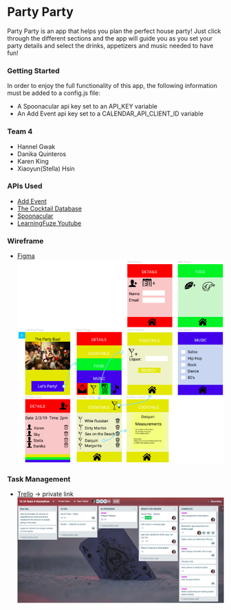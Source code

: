# Party Party

Party Party is an app that helps you plan the perfect house party! Just click through the different sections and the app will guide you as you set your party details and select the drinks, appetizers and music needed to have fun!

### Getting Started

In order to enjoy the full functionality of this app, the following information must be added to a config.js file:
  - A Spoonacular api key set to an API_KEY variable
  - An Add Event api key set to a CALENDAR_API_CLIENT_ID variable

### Team 4
  - Hannel Gwak
  - Danika Quinteros
  - Karen King
  - Xiaoyun(Stella) Hsin

### APIs Used
  - [Add Event](https://www.addevent.com/api/direct-url-method) 
  - [The Cocktail Database](https://www.thecocktaildb.com/)
  - [Spoonacular](https://spoonacular.com/food-api)
  - [LearningFuze Youtube](http://s-apis.learningfuze.com/hackathon/youtube/search.php)

### Wireframe
  - [Figma](https://www.figma.com/file/MInndS0JTFEUyADuvK85SpOx/12.18-Team-4-Hackathon?node-id=0%3A1)<br />
    ![Figma Wireframe](images/figma.png)

### Task Management
  - [Trello](https://trello.com/b/7kqBSbEM/1218-team-4-hackathon) -> private link<br />
    ![Trello Dashboard](images/trello.png)
